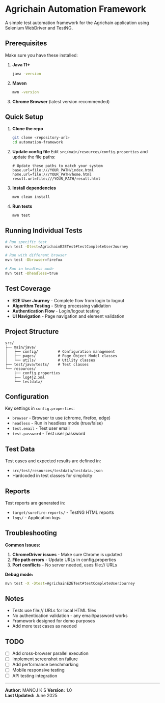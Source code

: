 # Agrichain Automation Framework

A simple test automation framework for the Agrichain application using Selenium WebDriver and TestNG.

## Prerequisites

Make sure you have these installed:

1. **Java 11+**
   ```bash
   java -version
   ```

2. **Maven**
   ```bash
   mvn -version
   ```

3. **Chrome Browser** (latest version recommended)

## Quick Setup

1. **Clone the repo**
   ```bash
   git clone <repository-url>
   cd automation-framework
   ```

2. **Update config file**
   Edit `src/main/resources/config.properties` and update the file paths:
   ```properties
   # Update these paths to match your system
   base.url=file:///YOUR_PATH/index.html
   home.url=file:///YOUR_PATH/home.html
   result.url=file:///YOUR_PATH/result.html
   ```

3. **Install dependencies**
   ```bash
   mvn clean install
   ```

4. **Run tests**
   ```bash
   mvn test
   ```

## Running Individual Tests

```bash
# Run specific test
mvn test -Dtest=AgrichainE2ETest#testCompleteUserJourney

# Run with different browser
mvn test -Dbrowser=firefox

# Run in headless mode
mvn test -Dheadless=true
```

## Test Coverage

- **E2E User Journey** - Complete flow from login to logout
- **Algorithm Testing** - String processing validation
- **Authentication Flow** - Login/logout testing
- **UI Navigation** - Page navigation and element validation

## Project Structure

```
src/
├── main/java/
│   ├── config/         # Configuration management
│   ├── pages/          # Page Object Model classes
│   └── utils/          # Utility classes
├── test/java/tests/    # Test classes
└── resources/
    ├── config.properties
    ├── log4j2.xml
    └── testdata/
```

## Configuration

Key settings in `config.properties`:
- `browser` - Browser to use (chrome, firefox, edge)
- `headless` - Run in headless mode (true/false)
- `test.email` - Test user email
- `test.password` - Test user password

## Test Data

Test cases and expected results are defined in:
- `src/test/resources/testdata/testdata.json`
- Hardcoded in test classes for simplicity

## Reports

Test reports are generated in:
- `target/surefire-reports/` - TestNG HTML reports
- `logs/` - Application logs

## Troubleshooting

**Common Issues:**

1. **ChromeDriver issues** - Make sure Chrome is updated
2. **File path errors** - Update URLs in config.properties
3. **Port conflicts** - No server needed, uses file:// URLs

**Debug mode:**
```bash
mvn test -X -Dtest=AgrichainE2ETest#testCompleteUserJourney
```

## Notes

- Tests use file:// URLs for local HTML files
- No authentication validation - any email/password works
- Framework designed for demo purposes
- Add more test cases as needed

## TODO

- [ ] Add cross-browser parallel execution
- [ ] Implement screenshot on failure
- [ ] Add performance benchmarking
- [ ] Mobile responsive testing
- [ ] API testing integration

---

**Author:** MANOJ K S
**Version:** 1.0  
**Last Updated:** June 2025 